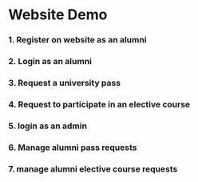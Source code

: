 # Website Demo
### 1. Register on website as an alumni
### 2. Login as an alumni
### 3. Request a university pass
### 4. Request to participate in an elective course
### 5. login as an admin
### 6. Manage alumni pass requests
### 7. manage alumni elective course requests